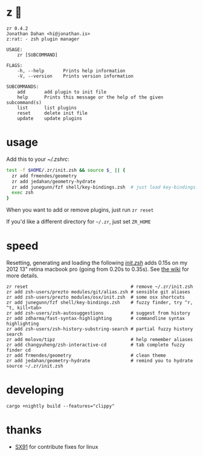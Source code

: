# z :rat:

    zr 0.4.2
    Jonathan Dahan <hi@jonathan.is>
    z:rat: - zsh plugin manager

    USAGE:
        zr [SUBCOMMAND]

    FLAGS:
        -h, --help       Prints help information
        -V, --version    Prints version information

    SUBCOMMANDS:
        add       add plugin to init file
        help      Prints this message or the help of the given subcommand(s)
        list      list plugins
        reset     delete init file
        update    update plugins


# usage

Add this to your *~/.zshrc*:

```zsh
test -f $HOME/.zr/init.zsh && source $_ || {
  zr add frmendes/geometry
  zr add jedahan/geometry-hydrate
  zr add junegunn/fzf shell/key-bindings.zsh  # just load key-bindings.zsh
  exec zsh
}
```

When you want to add or remove plugins, just run `zr reset`

If you'd like a different directory for `~/.zr`, just set `ZR_HOME`

# speed

Resetting, generating and loading the following _[init.zsh][]_ adds 0.15s on my 2012 13" retina macbook pro (going from 0.20s to 0.35s).
See [the wiki](/wiki) for more details.

    zr reset                                      # remove ~/.zr/init.zsh
    zr add zsh-users/prezto modules/git/alias.zsh # sensible git aliases
    zr add zsh-users/prezto modules/osx/init.zsh  # some osx shortcuts
    zr add junegunn/fzf shell/key-bindings.zsh    # fuzzy finder, try ^r, ^t, kill<tab>
    zr add zsh-users/zsh-autosuggestions          # suggest from history
    zr add zdharma/fast-syntax-highlighting       # commandline syntax highlighting
    zr add zsh-users/zsh-history-substring-search # partial fuzzy history search
    zr add molovo/tipz                            # help remember aliases
    zr add changyuheng/zsh-interactive-cd         # tab complete fuzzy finder cd
    zr add frmendes/geometry                      # clean theme
    zr add jedahan/geometry-hydrate               # remind you to hydrate
    source ~/.zr/init.zsh

# developing

    cargo +nightly build --features="clippy"

[init.zsh]: https://github.com/jedahan/dotfiles/blob/master/.zshrc

# thanks

- [SX91](https://github.com/SX91) for contribute fixes for linux
